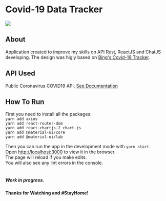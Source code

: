 # Covid-19 Data Tracker
<img src="https://imgur.com/mHLfKuJ.jpg" />

## About
Application created to improve my skills on API Rest, ReactJS and ChatJS developing. The design was higly based on [Bing's Covid-19 Tracker](https://bing.com/covid/).

## API Used
Public Coronavirus COVID19 API. 
[See Documentation](https://documenter.getpostman.com/view/10808728/SzS8rjbc?version=latest)

## How To Run
First you need to install all the packages:<br/>
`yarn add axios`<br/>
`yarn add react-router-dom`<br/>
`yarn add react-chartjs-2 chart.js`<br/>
`yarn add @material-ui/core`<br/>
`yarn add @material-ui/lab`<br/>

Then you can run the app in the development mode with `yarn start`.<br/>
Open [http://localhost:3000](http://localhost:3000) to view it in the browser.
<br/>
The page will reload if you make edits.
<br/>
You will also see any lint errors in the console.
<br/>
<br/>
##### Work in progress.
#### Thanks for Watching and #StayHome!
